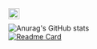 <a href="https://www.linkedin.com/in/neilhdez/">
  <img align="left" alt="Neil Hernández LinkedIn" width="22px" src="https://cdn.tomondre.com/icons/linkedinn.svg" />
</a>

</br>

![Anurag's GitHub stats](https://github-readme-stats.vercel.app/api?username=neilhdezs&count_private=true&show_icons=true&theme=radical)
</br>
[![Readme Card](https://github-readme-stats.vercel.app/api/pin/?username=pakkk&repo=github-readme-stats)](https://github.com/pakkk/StatsBomb)

